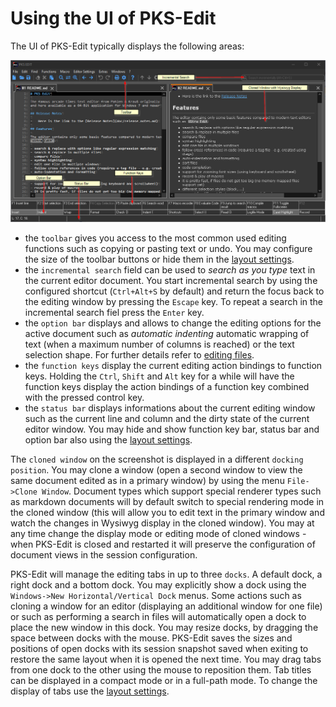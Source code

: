 # Using the UI of PKS-Edit


The UI of PKS-Edit typically displays the following areas:



![UI](pksedit-ui.png)


- the `toolbar` gives you access to the most common used editing functions such as copying or pasting text or undo. You
may configure the size of the toolbar buttons or hide them in the [layout settings](configuration.md#layout_options).
- the `incremental search` field can be used to _search as you type_ text in the current editor document. You start incremental
  search by using the configured shortcut (`Ctrl+Alt+S` by default) and return the focus back to the editing window by
  pressing the `Escape` key. To repeat a search in the incremental search fiel press the `Enter` key.
- the `option bar` displays and allows to change the editing options for the active document such as _automatic indenting_ automatic
  wrapping of text (when a maximum number of columns is reached) or the text selection shape. For further details refer to 
  [editing files](editing_files.md#options_affecting_the_editing_of_text).
- the `function keys` display the current editing action bindings to function keys. Holding the `Ctrl`, `Shift` and `Alt` key
  for a while will have the function keys display the action bindings of a function key combined with the pressed control key.
- the `status bar` displays informations about the current editing window such as the current line and column and the dirty 
  state of the current editor window. You may hide and show function key bar, status bar and option bar also using 
  the [layout settings](configuration.md#layout_options).

The `cloned window` on the screenshot is displayed in a different `docking position`. You may clone a window (open a second window to
view the same document edited as in a primary window) by using the menu `File->Clone Window`. Document types which support special
renderer types such as markdown documents will by default switch to special rendering mode in the cloned window (this will allow you
to edit text in the primary window and watch the changes in Wysiwyg display in the cloned window). You may at any time change
the display mode or editing mode of cloned windows - when PKS-Edit is closed and restarted it will preserve the configuration
of document views in the session configuration.

PKS-Edit will manage the editing tabs in up to three `docks`. A default dock, a right dock and a bottom dock.
You may explicitly show a dock using the `Windows->New Horizontal/Vertical Dock` menus. Some actions
such as cloning a window for an editor (displaying an additional window for one file) or such as performing a search in
files will automatically open a dock to place the new window in this dock. You may resize
docks, by dragging the space between docks with the mouse. PKS-Edit saves the sizes and positions of open docks with
its session snapshot saved when exiting to restore the same layout when it is opened the next time.
You may drag tabs from one dock to the other using the mouse to reposition them. Tab titles can be displayed in
a compact mode or in a full-path mode. To change the display of tabs use the [layout settings](configuration.md#layout_options).


